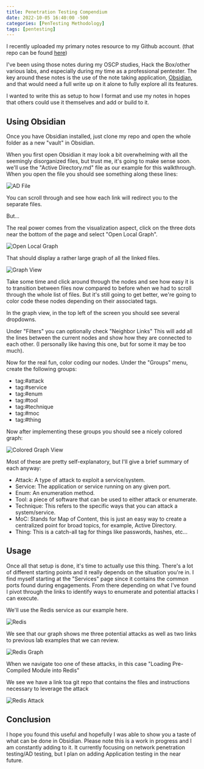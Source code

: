 ```yaml
---
title: Penetration Testing Compendium
date: 2022-10-05 16:40:00 -500 
categories: [PenTesting Methodology]
tags: [pentesting]
---
```


I recently uploaded my primary notes resource to my Github account. (that repo can be found [here](https://github.com/pharo-sec/Pentesting-Notes))

I've been using those notes during my OSCP studies, Hack the Box/other various labs, and especially during my time as a professional pentester. The key around these notes is the use of the note taking application, [Obsidian](https://obsidian.md/), and that would need a full write up on it alone to fully explore all its features. 

I wanted to write this as setup to how I format and use my notes in hopes that others could use it themselves and add or build to it. 

## Using Obsidian

Once you have Obsidian installed, just clone my repo and open the whole folder as a new "vault" in Obsidian. 

When you first open Obsidian it may look a bit overwhelming with all the seemingly disorganized files, but trust me, it's going to make sense soon. we'll use the "Active Directory.md" file as our example for this walkthrough. When you open the file you should see something along these lines:

![AD File](/assets/PentesterMethodology/Active-Directory-File.png)

You can scroll through and see how each link will redirect you to the separate files. 

But...

The real power comes from the visualization aspect, click on the three dots near the bottom of the page and select "Open Local Graph".

![Open Local Graph](/assets/PentesterMethodology/open-local-graph.png)

That should display a rather large graph of all the linked files.

![Graph View](/assets/PentesterMethodology/local-graph.png)

Take some time and click around through the nodes and see how easy it is to transition between files now compared to before when we had to scroll through the whole list of files. But it's still going to get better, we're going to color code these nodes depending on their associated tags.

In the graph view, in the top left of the screen you should see several dropdowns. 

Under "Filters" you can optionally check "Neighbor Links" This will add all the lines between the current nodes and show how they are connected to each other. (I personally like having this one, but for some it may be too much).

Now for the real fun, color coding our nodes. Under the "Groups" menu, create the following groups:

- tag:#attack 
- tag:#service
- tag:#enum
- tag:#tool
- tag:#technique
- tag:#moc
- tag:#thing


Now after implementing these groups you should see a nicely colored graph:

![Colored Graph View](/assets/PentesterMethodology/colored-local-graph.png)

Most of these are pretty self-explanatory, but I'll give a brief summary of each anyway:

- Attack: A type of attack to exploit a service/system.
- Service: The application or service running on any given port.
- Enum: An enumeration method.
- Tool: a piece of software that can be used to either attack or enumerate.
- Technique: This refers to the specific ways that you can attack a system/service. 
- MoC: Stands for Map of Content, this is just an easy way to create a centralized point for broad topics, for example, Active Directory.
- Thing: This is a catch-all tag for things like passwords, hashes, etc...

## Usage

Once all that setup is done, it's time to actually use this thing. There's a lot of different starting points and it really depends on the situation you're in. I find myself starting at the "Services" page since it contains the common ports found during engagements. From there depending on what I've found I pivot through the links to identify ways to enumerate and potential attacks I can execute. 

We'll use the Redis service as our example here.

![Redis](/assets/PentesterMethodology/redis.png)

We see that our graph shows me three potential attacks as well as two links to previous lab examples that we can review.

![Redis Graph](/assets/PentesterMethodology/redis-graph.png)

When we navigate too one of these attacks, in this case "Loading Pre-Compiled Module into Redis"

We see we have a link toa git repo that contains the files and instructions necessary to leverage the attack

![Redis Attack](/assets/PentesterMethodology/redis-attack.png)

## Conclusion

I hope you found this useful and hopefully I was able to show you a taste of what can be done in Obsidian. Please note this is a work in progress and I am constantly adding to it. It currently focusing on network penetration testing/AD testing, but I plan on adding Application testing in the near future.  